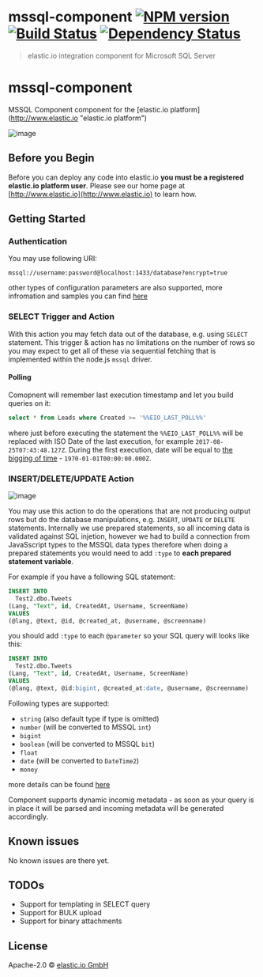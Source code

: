 # mssql-component [![NPM version][npm-image]][npm-url] [![Build Status][travis-image]][travis-url] [![Dependency Status][daviddm-image]][daviddm-url]
> elastic.io integration component for Microsoft SQL Server

# mssql-component
MSSQL Component component for the [elastic.io platform](http://www.elastic.io &#34;elastic.io platform&#34;)

![image](https://cloud.githubusercontent.com/assets/56208/22904377/89b611c4-f23c-11e6-8b5d-783d62cf5caf.png)


## Before you Begin

Before you can deploy any code into elastic.io **you must be a registered elastic.io platform user**. Please see our home page at [http://www.elastic.io](http://www.elastic.io) to learn how. 

## Getting Started

### Authentication

You may use following URI:

```
mssql://username:password@localhost:1433/database?encrypt=true
```

other types of configuration parameters are also supported, more infromation and samples you can find [here](https://www.npmjs.com/package/mssql#formats)

### SELECT Trigger and Action

With this action you may fetch data out of the database, e.g. using ``SELECT`` statement. 
This trigger & action has no limitations on the number of rows so you may expect to get all of these
via sequential fetching that is implemented within the node.js ``mssql`` driver.

#### Polling

Comopnent will remember last execution timestamp and let you build queries on it:

```sql
select * from Leads where Created >= '%%EIO_LAST_POLL%%'
```

where just before executing the statement the ``%%EIO_LAST_POLL%%`` will be replaced with ISO Date of the last execution, for example ``2017-08-25T07:43:48.127Z``. During the first execution, date will be equal to [the bigging of time](http://www.onthisday.com/date/1970/january/1) - ``1970-01-01T00:00:00.000Z``.

### INSERT/DELETE/UPDATE Action

![image](https://cloud.githubusercontent.com/assets/56208/22904204/cef8cb06-f23b-11e6-998f-3fe65ab81540.png)

You may use this action to do the operations that are not producing output rows but do the database manipulations, 
e.g. ``INSERT``, ``UPDATE`` or ``DELETE`` statements. Internally we use prepared statements, so all incoming data is
validated against SQL injetion, however we had to build a connection from JavaSscript types to the MSSQL data types
therefore when doing a prepared statements you would need to add ``:type`` to **each prepared statement variable**.

For example if you have a following SQL statement:

```sql
INSERT INTO 
  Test2.dbo.Tweets 
(Lang, "Text", id, CreatedAt, Username, ScreenName) 
VALUES 
(@lang, @text, @id, @created_at, @username, @screenname)
```

you should add ``:type`` to each ``@parameter`` so your SQL query will looks like this:

```sql
INSERT INTO 
  Test2.dbo.Tweets 
(Lang, "Text", id, CreatedAt, Username, ScreenName) 
VALUES 
(@lang, @text, @id:bigint, @created_at:date, @username, @screenname)
```

Following types are supported:
 * ``string`` (also default type if type is omitted)
 * ``number`` (will be converted to MSSQL ``int``)
 * ``bigint``
 * ``boolean`` (will be converted to MSSQL ``bit``)
 * ``float``
 * ``date`` (will be converted to ``DateTime2``)
 * ``money``

more details can be found [here](https://github.com/elasticio/mssql-component/blob/master/lib/actions/insert.js#L25)

Component supports dynamic incomig metadata - as soon as your query is in place it will be parsed and incoming metadata will be generated accordingly.

## Known issues

No known issues are there yet.

## TODOs
 * Support for templating in SELECT query
 * Support for BULK upload
 * Support for binary attachments

## License

Apache-2.0 © [elastic.io GmbH](https://www.elastic.io)


[npm-image]: https://badge.fury.io/js/mssql-component.svg
[npm-url]: https://npmjs.org/package/mssql-component
[travis-image]: https://travis-ci.org/elasticio/mssql-component.svg?branch=master
[travis-url]: https://travis-ci.org/elasticio/mssql-component
[daviddm-image]: https://david-dm.org/elasticio/mssql-component.svg?theme=shields.io
[daviddm-url]: https://david-dm.org/elasticio/mssql-component

